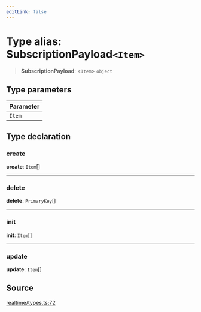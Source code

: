 ```yaml
---
editLink: false
---
```


# Type alias: SubscriptionPayload`<Item>`

> **SubscriptionPayload**: \<`Item`\> `object`

## Type parameters

| Parameter |
| :-------- |
| `Item`    |

## Type declaration

### create

**create**: `Item`[]

---

### delete

**delete**: `PrimaryKey`[]

---

### init

**init**: `Item`[]

---

### update

**update**: `Item`[]

## Source

[realtime/types.ts:72](https://github.com/directus/directus/blob/7789a6c53/sdk/src/realtime/types.ts#L72)
